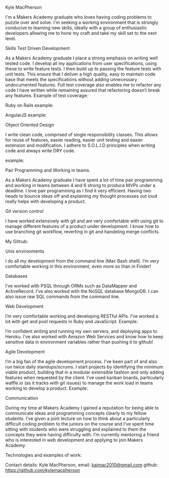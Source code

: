 Kyle MacPherson

I'm a Makers Academy graduate who loves having coding problems to puzzle over and solve. I'm seeking a working environment that is strongly conducive to learning new skills, ideally with a group of enthusiastic developers allowing me to hone my craft and take my skill set to the next level.

Skills
Test Driven Development

As a Makers Academy graduate I place a strong emphasis on writing well tested code. I develop all my applications from user specifications, using these to write feature tests. I then build up to passing the feature tests with unit tests. This ensure that I deliver a high quality, easy to maintain code base that meets the specifications without adding unnecessary undocumented features. Full test coverage also enables me to refactor any code I have written while remaining assured that refactoring doesn’t break any features. Example of test coverage:

Ruby on Rails example:

AngularJS example:

Object Oriented Design

I write clean code, comprised of single responsibility classes. This allows for reuse of features, easier reading, easier unit testing and easier extension and modification. I adhere to S.O.L.I.D principles when writing code and always write DRY code.

example:



Pair Programming and Working in teams.

As a Makers Academy graduate I have spent a lot of time pair programming and working in teams between 4 and 6 strong to produce MVPs under a deadline. I love pair programming as I find it very efficient. Having two heads to bounce ideas off and explaining my thought processes out loud really helps with developing a product.

Git version control

I have worked extensively with git and am very comfortable with using git to manage different features of a product under development. I know how to use branching git workflow, reverting in git and handeling merge conflicts.

My Github:

Unix environments

I do all my development from the command line (Mac Bash shell). I’m very comfortable working in this environment, even more so than in Finder!

Databases

I’ve worked with PSQL through ORMs such as DataMapper and ActiveRecord. I’ve also worked with the NoSQL database MongoDB. I can also issue raw SQL commands from the command line.

Web Development

I’m very comfortable working and developing RESTful APIs. I’ve worked a lot with get and post requests in Ruby and JavaScript.
Example:

I’m confident writing and running my own servers, and deploying apps to Heroku. I’ve also worked with Amazon Web Services and know how to keep sensitive data in environment variables rather than pushing it to github!

Agile Development

I’m a big fan of the agile development process. I’ve been part of and also run twice daily standups/scrums. I start projects by identifying the minimum viable product, building that in a modular extensible fashion and only adding features when requested by the client. I’ve used kanban boards, particularly waffle.io (as it tracks with git issues) to manage the work load in teams working to develop a product.
Example:

Communication

During my time at Makers Academy I gained a reputation for being able to communicate ideas and programming concepts clearly to my fellow students. I’ve given a joint lecture on how to think about a particularly difficult coding problem to the juniors on the course and I’ve spent time sitting with students who were struggling and explained to them the concepts they were having difficulty with. I’m currently mentoring a friend who is interested in web development and applying to join Makers Academy.

Technologies and examples of work:

Contact details: Kyle MacPherson, email: kaimac2010@gmail.com github: https://github.com/kylemacpherson
